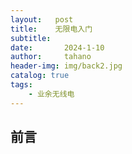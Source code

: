 ```yaml
---
layout:   post
title:    无限电入门
subtitle:   
date:       2024-1-10
author:     tahano
header-img: img/back2.jpg
catalog: true
tags:
    - 业余无线电
---
```


## 前言




